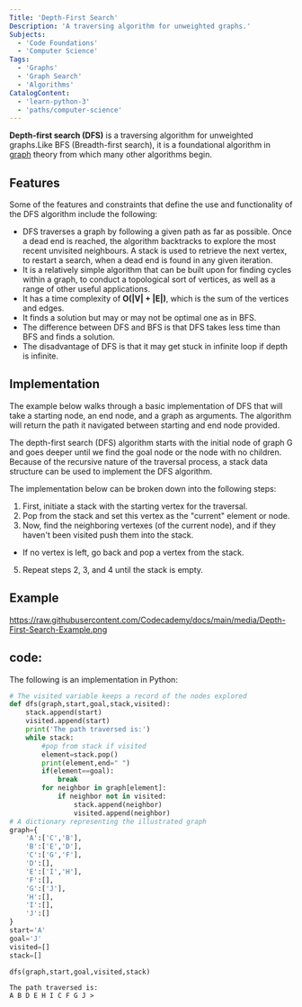 ```yaml
---
Title: 'Depth-First Search'
Description: 'A traversing algorithm for unweighted graphs.'
Subjects:
  - 'Code Foundations'
  - 'Computer Science'
Tags:
  - 'Graphs'
  - 'Graph Search'
  - 'Algorithms'
CatalogContent:
  - 'learn-python-3'
  - 'paths/computer-science'
---
```


**Depth-first search (DFS)** is a traversing algorithm for unweighted graphs.Like BFS (Breadth-first search), it is a foundational algorithm in [graph](https://www.codecademy.com/resources/docs/general/graph) theory from which many other algorithms begin.

## Features

Some of the features and constraints that define the use and functionality of the DFS algorithm include the following:


- DFS traverses a graph by following a given path as far as possible. Once a dead end is reached, the algorithm backtracks to explore the most recent unvisited neighbours.  A stack is used to retrieve the next vertex, to restart a search, when a dead end is found in any given iteration. 
- It is a relatively simple algorithm that can be built upon for finding cycles within a graph, to conduct a topological sort of vertices, as well as a range of other useful applications.
- It has a time complexity of **O(|V| + |E|)**, which is the sum of the vertices and edges.
- It finds a solution but may or may not be optimal one as in BFS.
- The difference between DFS and BFS is that DFS takes less time than BFS and finds a solution.
- The disadvantage of DFS is that it may get stuck in infinite loop if depth is infinite.

## Implementation

The example below walks through a basic implementation of DFS that will take a starting node, an end node, and a graph as arguments. The algorithm will return the path it navigated between starting and end node provided.

The depth-first search (DFS) algorithm starts with the initial node of graph G and goes deeper until we find the goal node or the node with no children.
Because of the recursive nature of the traversal process, a stack data structure can be used to implement the DFS algorithm.

The implementation below can be broken down into the following steps:

1. First, initiate a stack with the starting vertex for the traversal.
2. Pop from the stack and set this vertex as the "current" element or node.
3. Now, find the neighboring vertexes (of the current node), and if they haven't been visited push them into the stack.
- If no vertex is left, go back and pop a vertex from the stack.
5. Repeat steps 2, 3, and 4 until the stack is empty.

## Example

https://raw.githubusercontent.com/Codecademy/docs/main/media/Depth-First-Search-Example.png

## code:
The following is an implementation in Python:

```python
# The visited variable keeps a record of the nodes explored
def dfs(graph,start,goal,stack,visited):
    stack.append(start)
    visited.append(start)
    print('The path traversed is:')
    while stack:
        #pop from stack if visited 
        element=stack.pop()
        print(element,end=" ")
        if(element==goal):
            break
        for neighbor in graph[element]:
            if neighbor not in visited:
                stack.append(neighbor)
                visited.append(neighbor)
# A dictionary representing the illustrated graph 
graph={
    'A':['C','B'],
    'B':['E','D'],
    'C':['G','F'],
    'D':[],
    'E':['I','H'],
    'F':[],
    'G':['J'],
    'H':[],
    'I':[],
    'J':[]
}
start='A'
goal='J'
visited=[]
stack=[]

dfs(graph,start,goal,visited,stack)
```

```shell
The path traversed is:
A B D E H I C F G J >
```
